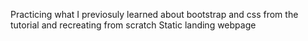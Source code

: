Practicing what I previosuly learned about bootstrap and css from the tutorial and recreating from scratch
Static landing webpage